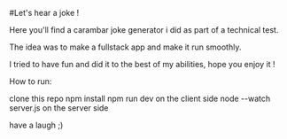 #Let's hear a joke !

Here you'll find a carambar joke generator i did as part of a technical test.

The idea was to make a fullstack app and make it run smoothly.

I tried to have fun and did it to the best of my abilities, hope you enjoy it !

How to run:

clone this repo
npm install
npm run dev on the client side
node --watch server.js on the server side

have a laugh ;)
